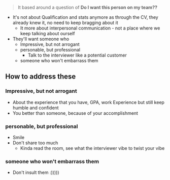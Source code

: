 > It based around a question of **Do I want this person on my team??**

* It's not about Qualification and stats anymore as through the CV, they already knew it, no need to keep bragging about it
	* It more about interpersonal communication - not a place where we keep talking about ourself
* They'll want someone who
	* Impressive, but not arrogant
	* personable, but professional
		* Talk to the interviewer like a potential customer
	* someone who won't embarrass them

## How to address these
###  Impressive, but not arrogant
* About the experience that you have, GPA, work Experience but still keep humble and confident
* You better than someone, because of your accomplishment
### personable, but professional
* Smile
* Don't share too much
	* Kinda read the room, see what the interviewer vibe to twist your vibe
### someone who won't embarrass them
* Don't insult them :)))))